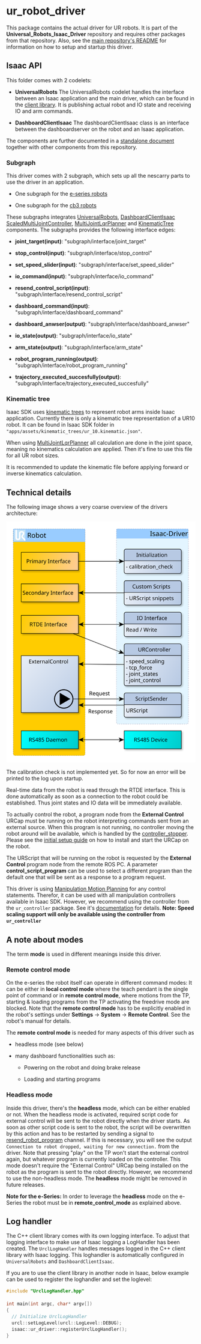 # ur_robot_driver

This package contains the actual driver for UR robots. It is part of the
**Universal_Robots_Isaac_Driver** repository and requires other packages from that
repository. Also, see the [main repository's README](../README.md) for information
on how to setup and startup
this driver.

## Isaac API

This folder comes with 2 codelets:

- **UniversalRobots** The UniversalRobots codelet handles the interface between
an Isaac application and the main driver, which can be found in the
[client library](https://github.com/UniversalRobots/Universal_Robots_Client_Library).
It is publishing actual robot and IO state and receiving IO and arm commands.

- **DashboardClientIsaac** The dashboardClientIsaac class is an interface between
the dashboardserver on the robot and an Isaac application.

The components are further documented in a [standalone document](doc/component_api.md)
together with other components from this repository.

### Subgraph

This driver comes with 2 subgraph, which sets up all the nescarry parts to use the
driver in an application.

- One subgraph for the [e-series robots](apps/ur_eseries_robot.subgraph.json)

- One subgraph for the [cb3 robots](apps/ur_cb3_robot.subgraph.json)

These subgraphs integrates
[UniversalRobots](UniversalRobots.hpp), [DashboardClientIsaac](DashboardClientIsaac.hpp)
[ScaledMultiJointController](../ur_controller/ScaledMultiJointController.hpp),
[MultiJointLqrPlanner](https://docs.nvidia.com/isaac/isaac/doc/doc/component_api.html#isaac-planner-multijointplanner)
and [KinematicTree](https://docs.nvidia.com/isaac/isaac/doc/doc/component_api.html#isaac-map-kinematictree)
components. The subgraphs provides the following interface edges:

- **joint_target(input)**: "subgraph/interface/joint_target"

- **stop_control(input)**: "subgraph/interface/stop_control"

- **set_speed_slider(input)**: "subgraph/interface/set_speed_slider"

- **io_command(input)**: "subgraph/interface/io_command"

- **resend_control_script(input)**: "subgraph/interface/resend_control_script"

- **dashboard_command(input)**: "subgraph/interface/dashboard_command"

- **dashboard_anwser(output)**: "subgraph/interface/dashboard_anwser"

- **io_state(output)**: "subgraph/interface/io_state"

- **arm_state(output)**: "subgraph/interface/arm_state"

- **robot_program_running(output)**: "subgraph/interface/robot_program_running"

- **trajectory_executed_succesfully(output)**: "subgraph/interface/trajectory_executed_succesfully"

### Kinematic tree

Isaac SDK uses [kinematic trees](https://docs.nvidia.com/isaac/isaac/doc/manipulation/kinematics.html)
to represent robot arms inside Isaac application. Currently there is only a kinematic
tree representation of a UR10 robot. It can be found in Isaac SDK folder in
`"apps/assets/kinematic_trees/ur_10.kinematic.json"`.

When using [MultiJointLqrPlanner](https://docs.nvidia.com/isaac/isaac/doc/doc/component_api.html#isaac-planner-multijointplanner)
all calculation are done in the joint space, meaning no kinematics calculation are
applied. Then it's fine to use this file for all UR robot sizes.

It is recommended to update the kinematic file before applying forward or inverse
kinematics calculation.

## Technical details

The following image shows a very coarse overview of the drivers architecture:

![Architecture overview](doc/architecture_coarse.svg "Architecture overview")

The calibration check is not implemented yet. So for now an error will be printed
to the log upon startup.

Real-time data from the robot is read through the RTDE interface. This is done
automatically as soon as a connection to the robot could be established. Thus joint
states and IO data will be immediately available.

To actually control the robot, a program node from the **External Control** URCap
must be running on the robot interpreting commands sent from an external source.
When this program is not running, no controller moving the robot around will be
available, which is handled by the [controller_stopper](../controller_stopper/README.md).
Please see the [initial setup guide](../README.md) on how to install and start the
URCap on the robot.

The URScript that will be running on the robot is requested by the **External Control**
program node from the remote ROS PC. A parameter **control_script_program** can
be used to select a different program than the default one that will be sent as
a response to a program request.

This driver is using [Manipulation Motion Planning](https://docs.nvidia.com/isaac/isaac/doc/manipulation/motion_planning.html)
for any control statements. Therefor, it can be used with all manipulation controllers
available in Isaac SDK. However, we recommend using the controller from the `ur_controller`
package. See it's [documentation](../ur_controllers/README.md) for details. **Note:
Speed scaling support will only be available using the controller from `ur_controller`**

## A note about modes

The term **mode** is used in different meanings inside this driver.

### Remote control mode

On the e-series the robot itself can operate in different command modes: It can
be either in **local control mode** where the teach pendant is the single point
of command or in **remote control mode**, where motions from the TP, starting &
loading programs from the TP activating the freedrive mode are blocked. Note that
the **remote control mode** has to be explicitly enabled in the robot's settings
under **Settings** -> **System** -> **Remote Control**. See the robot's manual for
details.

The **remote control mode** is needed for many aspects of this driver such as

- headless mode (see below)

- many dashboard functionalities such as:
  
  - Powering on the robot and doing brake release

  - Loading and starting programs

### Headless mode

Inside this driver, there's the **headless** mode, which can be either enabled or
not. When the headless mode is activated, required script
code for external control will be sent to the robot directly when the driver starts.
As soon as other script code is sent to the robot, the script will be overwritten
by this action and has to be restarted by sending a signal to [resend_robot_program](./doc/component_api.md)
channel. If this is necessary, you will see the output `Connection to robot dropped,
waiting for new connection.` from the driver. Note that pressing "play" on the TP
won't start the external control again, but whatever program is currently loaded
on the controller. This mode doesn't require the "External Control" URCap being
installed on the robot as the program is sent to the robot directly. However, we
recommend to use the non-headless mode. The **headless** mode might be removed
in future releases.

**Note for the e-Series:** In order to leverage the **headless** mode on the e-Series
the robot must be in **remote_control_mode** as explained above.

## Log handler

The C++ client library comes with its own logging interface. To adjust that logging
interface to make use of Isaac logging a LogHandler has been created.
The `UrclLogHandler` handles messages logged in the C++ client library with Isaac
logging. This loghandler is automatically configured in `UniversalRobots` and `DashboardClientIsaac`.

If you are to use the client library in another node in Isaac, below example can
be used to register the loghandler and set the loglevel:

```c++
#include "UrclLogHandler.hpp"

int main(int argc, char* argv[])
{
  // Initialize UrclLogHandler
  urcl::setLogLevel(urcl::LogLevel::DEBUG);
  isaac::ur_driver::registerUrclLogHandler();
}
```
